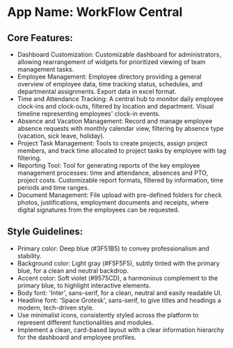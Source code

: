 # **App Name**: WorkFlow Central

## Core Features:

- Dashboard Customization: Customizable dashboard for administrators, allowing rearrangement of widgets for prioritized viewing of team management tasks.
- Employee Management: Employee directory providing a general overview of employee data, time tracking status, schedules, and departmental assignments. Export data in excel format.
- Time and Attendance Tracking: A central hub to monitor daily employee clock-ins and clock-outs, filtered by location and department. Visual timeline representing employees' clock-in events.
- Absence and Vacation Management: Record and manage employee absence requests with monthly calendar view, filtering by absence type (vacation, sick leave, holiday).
- Project Task Management: Tools to create projects, assign project members, and track time allocated to project tasks by employee with tag filtering.
- Reporting Tool: Tool for generating reports of the key employee management processes: time and attendance, absences and PTO, project costs. Customizable report formats, filtered by information, time periods and time ranges.
- Document Management: File upload with pre-defined folders for check photos, justifications, employment documents and receipts, where digital signatures from the employees can be requested.

## Style Guidelines:

- Primary color: Deep blue (#3F51B5) to convey professionalism and stability.
- Background color: Light gray (#F5F5F5), subtly tinted with the primary blue, for a clean and neutral backdrop.
- Accent color: Soft violet (#9575CD), a harmonious complement to the primary blue, to highlight interactive elements.
- Body font: 'Inter', sans-serif, for a clean, neutral and easily readable UI.
- Headline font: 'Space Grotesk', sans-serif, to give titles and headings a modern, tech-driven style.
- Use minimalist icons, consistently styled across the platform to represent different functionalities and modules.
- Implement a clean, card-based layout with a clear information hierarchy for the dashboard and employee profiles.